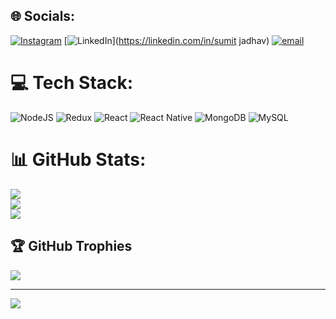 

## 🌐 Socials:
[![Instagram](https://img.shields.io/badge/Instagram-%23E4405F.svg?logo=Instagram&logoColor=white)](https://instagram.com/sumit_0523) [![LinkedIn](https://img.shields.io/badge/LinkedIn-%230077B5.svg?logo=linkedin&logoColor=white)](https://linkedin.com/in/sumit jadhav) [![email](https://img.shields.io/badge/Email-D14836?logo=gmail&logoColor=white)](mailto:sumitjadav2525@gmail.com) 

# 💻 Tech Stack:
![NodeJS](https://img.shields.io/badge/node.js-6DA55F?style=for-the-badge&logo=node.js&logoColor=white) ![Redux](https://img.shields.io/badge/redux-%23593d88.svg?style=for-the-badge&logo=redux&logoColor=white) ![React](https://img.shields.io/badge/react-%2320232a.svg?style=for-the-badge&logo=react&logoColor=%2361DAFB) ![React Native](https://img.shields.io/badge/react_native-%2320232a.svg?style=for-the-badge&logo=react&logoColor=%2361DAFB) ![MongoDB](https://img.shields.io/badge/MongoDB-%234ea94b.svg?style=for-the-badge&logo=mongodb&logoColor=white) ![MySQL](https://img.shields.io/badge/mysql-4479A1.svg?style=for-the-badge&logo=mysql&logoColor=white)
# 📊 GitHub Stats:
![](https://github-readme-stats.vercel.app/api?username=sumit1232&theme=dark&hide_border=false&include_all_commits=false&count_private=false)<br/>
![](https://github-readme-streak-stats.herokuapp.com/?user=sumit1232&theme=dark&hide_border=false)<br/>
![](https://github-readme-stats.vercel.app/api/top-langs/?username=sumit1232&theme=dark&hide_border=false&include_all_commits=false&count_private=false&layout=compact)

## 🏆 GitHub Trophies
![](https://github-profile-trophy.vercel.app/?username=sumit1232&theme=radical&no-frame=false&no-bg=true&margin-w=4)

---
[![](https://visitcount.itsvg.in/api?id=sumit1232&icon=0&color=0)](https://visitcount.itsvg.in)

<!-- Proudly created with GPRM ( https://gprm.itsvg.in ) -->
